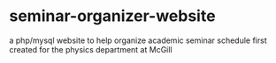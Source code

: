 # seminar-organizer-website
a php/mysql website to help organize academic seminar schedule first created for the physics department at McGill
